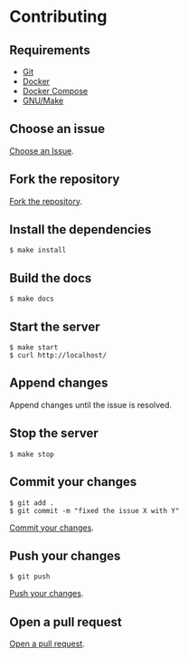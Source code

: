 # Contributing

## Requirements

- [Git](https://git-scm.com/)
- [Docker](https://www.docker.com/)
- [Docker Compose](https://docs.docker.com/compose/)
- [GNU/Make](https://www.gnu.org/software/make/)

## Choose an issue

[Choose an Issue](https://github.com/aminnairi/calculator/issues).

## Fork the repository

[Fork the repository](https://help.github.com/en/github/getting-started-with-github/fork-a-repo).

## Install the dependencies

```console
$ make install
```

## Build the docs

```console
$ make docs
```

## Start the server

```console
$ make start
$ curl http://localhost/
```

## Append changes

Append changes until the issue is resolved.

## Stop the server

```console
$ make stop
```

## Commit your changes

```console
$ git add .
$ git commit -m "fixed the issue X with Y"
```

[Commit your changes](https://help.github.com/en/desktop/contributing-to-projects/committing-and-reviewing-changes-to-your-project).

## Push your changes

```console
$ git push
```

[Push your changes](https://help.github.com/en/github/using-git/pushing-commits-to-a-remote-repository).

## Open a pull request

[Open a pull request](https://help.github.com/en/github/collaborating-with-issues-and-pull-requests/creating-a-pull-request).
